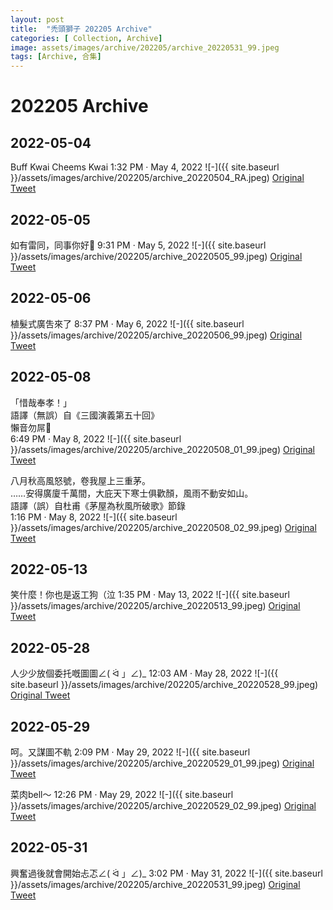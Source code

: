```yaml
---
layout: post
title:  "禿頭獅子 202205 Archive"
categories: [ Collection, Archive]
image: assets/images/archive/202205/archive_20220531_99.jpeg
tags: [Archive, 合集]
---
```

# 202205 Archive

## 2022-05-04
Buff Kwai Cheems Kwai 1:32 PM · May 4, 2022
![-]({{ site.baseurl }}/assets/images/archive/202205/archive_20220504_RA.jpeg)
<a href="https://twitter.com/Ra_Drawing_0930/status/1521724329079103488">Original Tweet</a>

## 2022-05-05
如有雷同，同事你好🫡 9:31 PM · May 5, 2022
![-]({{ site.baseurl }}/assets/images/archive/202205/archive_20220505_99.jpeg)
<a href="https://twitter.com/Kyutori1/status/1522207335753547776">Original Tweet</a>

## 2022-05-06
植髮式廣吿來了 8:37 PM · May 6, 2022
![-]({{ site.baseurl }}/assets/images/archive/202205/archive_20220506_99.jpeg)
<a href="https://twitter.com/Kyutori1/status/1522556065644429312">Original Tweet</a>

## 2022-05-08
「惜哉奉孝！」<br>
語譯（無誤）自《三國演義第五十回》<br>
懶音勿屌🫡<br>6:49 PM · May 8, 2022
![-]({{ site.baseurl }}/assets/images/archive/202205/archive_20220508_01_99.jpeg)
<a href="https://twitter.com/Kyutori1/status/1523253815943729156">Original Tweet</a><br>

八月秋高風怒號，卷我屋上三重茅。<br>
……安得廣廈千萬間，大庇天下寒士俱歡顏，風雨不動安如山。<br>
語譯（誤）自杜甫《茅屋為秋風所破歌》節錄<br>1:16 PM · May 8, 2022
![-]({{ site.baseurl }}/assets/images/archive/202205/archive_20220508_02_99.jpeg)
<a href="https://twitter.com/Kyutori1/status/1523170033446584320">Original Tweet</a>

## 2022-05-13
笑什麼！你也是返工狗（泣 1:35 PM · May 13, 2022
![-]({{ site.baseurl }}/assets/images/archive/202205/archive_20220513_99.jpeg)
<a href="https://twitter.com/Kyutori1/status/1524986702606913536">Original Tweet</a>

## 2022-05-28
人少少放個委托嘅圖圖∠( ᐛ 」∠)_ 12:03 AM · May 28, 2022
![-]({{ site.baseurl }}/assets/images/archive/202205/archive_20220528_99.jpeg)
<a href="https://twitter.com/Kyutori1/status/1530218252378701824">Original Tweet</a>

## 2022-05-29
呵。又謀圖不軌 2:09 PM · May 29, 2022
![-]({{ site.baseurl }}/assets/images/archive/202205/archive_20220529_01_99.jpeg)
<a href="https://twitter.com/Kyutori1/status/1530793496118177792">Original Tweet</a><br>

菜肉bell～ 12:26 PM · May 29, 2022
![-]({{ site.baseurl }}/assets/images/archive/202205/archive_20220529_02_99.jpeg)
<a href="https://twitter.com/Kyutori1/status/1530767427294068736">Original Tweet</a>

## 2022-05-31
興奮過後就會開始忐忑∠( ᐛ 」∠)_ 3:02 PM · May 31, 2022
![-]({{ site.baseurl }}/assets/images/archive/202205/archive_20220531_99.jpeg)
<a href="https://twitter.com/Kyutori1/status/1531531503146250240">Original Tweet</a>